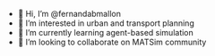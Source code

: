 - 👋 Hi, I’m @fernandabmallon
- 👀 I’m interested in urban and transport planning
- 🌱 I’m currently learning agent-based simulation
- 💞️ I’m looking to collaborate on MATSim community

<!---
fernandabmallon/fernandabmallon is a ✨ special ✨ repository because its `README.md` (this file) appears on your GitHub profile.
You can click the Preview link to take a look at your changes.
--->
